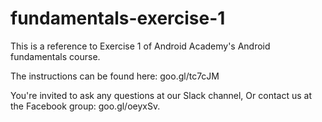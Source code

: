 # fundamentals-exercise-1

This is a reference to Exercise 1 of Android Academy's Android fundamentals course.

The instructions can be found here: goo.gl/tc7cJM

You're invited to ask any questions at our Slack channel,
Or contact us at the Facebook group: goo.gl/oeyxSv.
